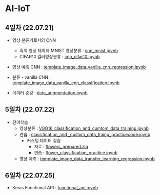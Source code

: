 # AI-IoT

## 4일차 (22.07.21)
- 영상 분류기로서의 CNN
  - 흑백 영상 데이터 MNIST 영상분류 :
[cnn_mnist.ipynb](https://colab.research.google.com/github/choyoona/AI-IoT/blob/main/cnn_mnist.ipynb)
  - CIFAR10 컬러영상분류 :
[cnn_cifar10.ipynb](https://colab.research.google.com/github/choyoona/AI-IoT/blob/main/material/deep_learning/cnn_cifar10.ipynb)

- 영상 예측 CNN :
[template_image_data_vanilla_cnn_regression.ipynb](https://colab.research.google.com/github/choyoona/AI-IoT/blob/main/material/deep_learning/template_image_data_vanilla_cnn_regression.ipynb)

- 분류 - vanilla CNN :
[template_image_data_vanilla_cnn_classification.ipynb](https://colab.research.google.com/github/choyoona/AI-IoT/blob/main/material/deep_learning/template_image_data_vanilla_cnn_classification.ipynb)

- 데이터 증강 :
[data_augmentation.ipynb](https://colab.research.google.com/github/dhrim/cau_2022_summer/blob/master/material/deep_learning/data_augmentation.ipynb#scrollTo=JU5aq2wUofnH)


## 5일차 (22.07.22)
- 전이학습
  - 영상분류 : [VGG16_classification_and_cumtom_data_training.ipynb](https://colab.research.google.com/drive/1XyKvSqNIqZmKOWD3qfzq648QMim2SXlL)
  - 연습    : [classification_and _custom_data_traing_practicecode.ipynb](https://colab.research.google.com/drive/1nBivNER5YZATjDtJNRJeMTEZCGS5UXWp)
    - 커스텀 데이터 실습
      - 자료 : [flowers_prepared.ziq](https://drive.google.com/file/d/1aL0PRO6kt3zBx4UPJjjEe-8o52dquiwm/view?usp=sharing)
      - 연습 : [flower_classification_practice.ipynb](https://colab.research.google.com/drive/1SU8V17bXQQOIPGRlCdcdvkkdlKO6buj9#scrollTo=kXC97HAMx9kK)
  - 영상 예측 : [template_image_data_transfer_learning_regression.ipynb](https://colab.research.google.com/github/dhrim/cau_2022_summer/blob/master/material/deep_learning/template_image_data_transfer_learning_regression.ipynb)
  
  

## 6일차 (22.07.25)
- Keras Functional API : [functional_api.ipynb](https://colab.research.google.com/github/choyoona/AI-IoT/blob/main/material/deep_learning/functional_api.ipynb)
